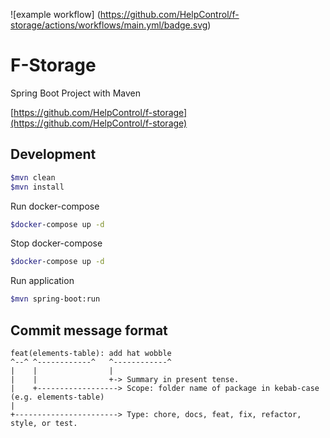 ![example workflow] (https://github.com/HelpControl/f-storage/actions/workflows/main.yml/badge.svg)

# F-Storage

Spring Boot Project with Maven

[https://github.com/HelpControl/f-storage](https://github.com/HelpControl/f-storage)

## Development

```bash
$mvn clean
$mvn install
```

Run docker-compose

```bash
$docker-compose up -d
```

Stop docker-compose

```bash
$docker-compose up -d
```

Run application

```bash
$mvn spring-boot:run
```

## Commit message format

```
feat(elements-table): add hat wobble
^--^ ^------------^   ^------------^
|    |                |
|    |                +-> Summary in present tense.
|    +------------------> Scope: folder name of package in kebab-case (e.g. elements-table)
|
+-----------------------> Type: chore, docs, feat, fix, refactor, style, or test.
```
